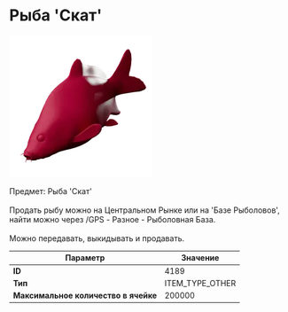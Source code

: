 # Рыба 'Скат'

![Item Image](../img/4189.webp?raw=true)

Предмет: Рыба 'Скат'<br><br>Продать рыбу можно на Центральном Рынке или на 'Базе Рыболовов', <br>найти можно через /GPS - Разное - Рыболовная База.<br><br>Можно передавать, выкидывать и продавать.


| Параметр | Значение |
|----------|----------|
| **ID** | 4189 |
| **Тип** | ITEM_TYPE_OTHER |
| **Максимальное количество в ячейке** | 200000 |


